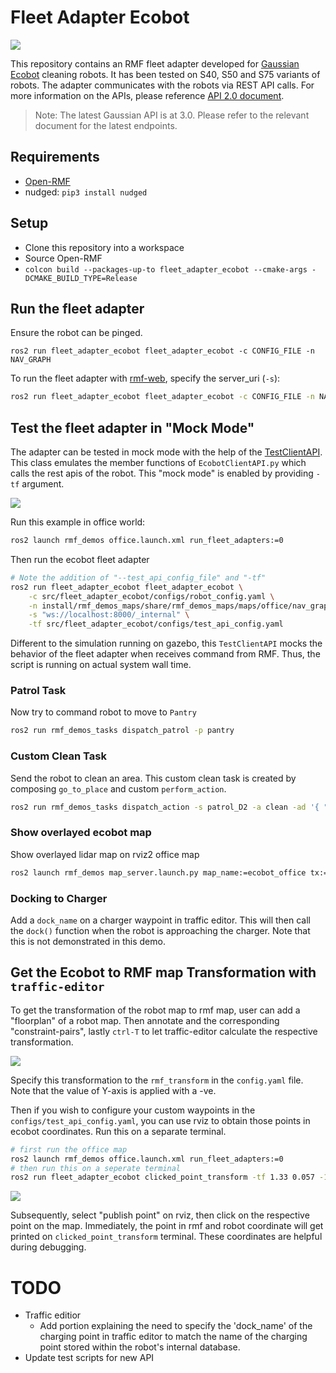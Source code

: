 # Fleet Adapter Ecobot

![](../media/media/fleet_adapter_ecobot.gif)

This repository contains an RMF fleet adapter developed for [Gaussian Ecobot](https://www.gaussianrobotics.com/) cleaning robots.
It has been tested on S40, S50 and S75 variants of robots.
The adapter communicates with the robots via REST API calls.
For more information on the APIs, please reference [API 2.0 document](http://download.gs-robot.com/gs_api/api.html#1). 

> Note: The latest Gaussian API is at 3.0. Please refer to the relevant document for the latest endpoints.

## Requirements
* [Open-RMF](https://github.com/open-rmf/rmf)
* nudged: `pip3 install nudged`

## Setup
* Clone this repository into a workspace
* Source Open-RMF
* `colcon build --packages-up-to fleet_adapter_ecobot --cmake-args -DCMAKE_BUILD_TYPE=Release`

## Run the fleet adapter
Ensure the robot can be pinged.

```
ros2 run fleet_adapter_ecobot fleet_adapter_ecobot -c CONFIG_FILE -n NAV_GRAPH
```

To run the fleet adapter with [rmf-web](https://github.com/open-rmf/rmf-web/), specify the server_uri (`-s`):
```bash
ros2 run fleet_adapter_ecobot fleet_adapter_ecobot -c CONFIG_FILE -n NAV_GRAPH -s ws://localhost:8000/_internal
```

## Test the fleet adapter in "Mock Mode"
The adapter can be tested in mock mode with the help of the [TestClientAPI](fleet_adapter_ecobot/TestClientAPI.py). This class emulates the member functions of `EcobotClientAPI.py` which calls the rest apis of the robot. This "mock mode" is enabled by providing `-tf` argument.

![](../media/media/office-world-rviz.png)

Run this example in office world:
```bash
ros2 launch rmf_demos office.launch.xml run_fleet_adapters:=0
```

Then run the ecobot fleet adapter
```bash
# Note the addition of "--test_api_config_file" and "-tf"
ros2 run fleet_adapter_ecobot fleet_adapter_ecobot \
    -c src/fleet_adapter_ecobot/configs/robot_config.yaml \
    -n install/rmf_demos_maps/share/rmf_demos_maps/maps/office/nav_graphs/0.yaml \
    -s "ws://localhost:8000/_internal" \
    -tf src/fleet_adapter_ecobot/configs/test_api_config.yaml
```

Different to the simulation running on gazebo, this `TestClientAPI` mocks the behavior of the fleet adapter when receives command from RMF. Thus, the script is running on actual system wall time.

### Patrol Task

Now try to command robot to move to `Pantry`
```bash
ros2 run rmf_demos_tasks dispatch_patrol -p pantry
```

### Custom Clean Task

Send the robot to clean an area. This custom clean task is created by composing `go_to_place` and custom `perform_action`.
```bash
ros2 run rmf_demos_tasks dispatch_action -s patrol_D2 -a clean -ad '{ "clean_task_name": "clean_hallway" }'
```

### Show overlayed ecobot map
Show overlayed lidar map on rviz2 office map
```bash
ros2 launch rmf_demos map_server.launch.py map_name:=ecobot_office tx:=1.33 ty:=0.057 yaw:=-1.598
```

### Docking to Charger

Add a `dock_name` on a charger waypoint in traffic editor. This will then call the `dock()` function when the robot is approaching the charger. Note that this is not demonstrated in this demo.

## Get the Ecobot to RMF map Transformation with `traffic-editor`

To get the transformation of the robot map to rmf map, user can add a "floorplan" of a robot map. Then annotate and the corresponding "constraint-pairs", lastly `ctrl-T` to let traffic-editor calculate the respective transformation.

![](../media/media/traffic-editor-transform.png)

Specify this transformation to the `rmf_transform` in the `config.yaml` file. Note that the value of Y-axis is applied with a -ve.


Then if you wish to configure your custom waypoints in the `configs/test_api_config.yaml`, you can use rviz to obtain those points in ecobot coordinates. Run this on a separate terminal.
```bash
# first run the office map
ros2 launch rmf_demos office.launch.xml run_fleet_adapters:=0
# then run this on a seperate terminal
ros2 run fleet_adapter_ecobot clicked_point_transform -tf 1.33 0.057 -1.598 0.049
```

![](../media/media/rviz2_publish_point.png)

Subsequently, select "publish point" on rviz, then click on the respective point on the map. Immediately, the point in rmf and robot coordinate will get printed on `clicked_point_transform` terminal. These coordinates are helpful during debugging.

# TODO 
- Traffic editior
  - Add portion explaining the need to specify the 'dock_name' of the charging point in traffic editor to match the name of the charging point stored within the robot's internal database.
- Update test scripts for new API